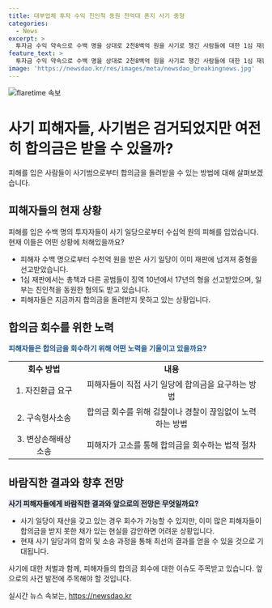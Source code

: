 ```yaml
---
title: 대부업체 투자 수익 친인척 동원 천억대 폰지 사기 중형
categories:
  - News
excerpt: >
  투자금 수익 약속으로 수백 명을 상대로 2천8백억 원을 사기로 챙긴 사람들에 대한 1심 재판 결과가 나왔습니다. 사행성 업체에 대출금을 투자하면 수익을 약속하며 속인 이들은 중형을 선고받았고, 추가적으로 공범들이 검찰에 넘겨졌습니다. 피해자들을 위장한 중간모집책들과 가족을 동원해 범행을 저지른 A씨 등의 음모도 밝혀졌습니다. 수사는 관련된 고소 사건 42건을 병합해 진행 중에 있습니다.
feature_text: >
  투자금 수익 약속으로 수백 명을 상대로 2천8백억 원을 사기로 챙긴 사람들에 대한 1심 재판 결과가 나왔습니다. 사행성 업체에 대출금을 투자하면 수익을 약속하며 속인 이들은 중형을 선고받았고, 추가적으로 공범들이 검찰에 넘겨졌습니다. 피해자들을 위장한 중간모집책들과 가족을 동원해 범행을 저지른 A씨 등의 음모도 밝혀졌습니다. 수사는 관련된 고소 사건 42건을 병합해 진행 중에 있습니다.
image: 'https://newsdao.kr/res/images/meta/newsdao_breakingnews.jpg'
---
```


<p><img src="https://newsdao.kr/res/images/meta/newsdao_breakingnews.jpg" alt="flaretime 속보" /></p>

<h1>사기 피해자들, 사기범은 검거되었지만 여전히 합의금은 받을 수 있을까?</h1>

<p data-ke-size="size16">피해를 입은 사람들이 사기범으로부터 합의금을 돌려받을 수 있는 방법에 대해 살펴보겠습니다.</p>

<h2 data-ke-size="size26">피해자들의 현재 상황</h2>

<p>피해를 입은 수백 명의 투자자들이 사기 일당으로부터 수십억 원의 피해를 입었습니다. 현재 이들은 어떤 상황에 처해있을까요?</p>

<ul>
  <li>피해자 수백 명으로부터 수천억 원을 받은 사기 일당이 이미 재판에 넘겨져 중형을 선고받았습니다.</li>
  <li>1심 재판에서는 총책과 다른 공범들이 징역 10년에서 17년의 형을 선고받았으며, 일부는 친인척을 동원한 혐의도 받고 있습니다.</li>
  <li>피해자들은 지금까지 합의금을 돌려받지 못하고 있는 상황입니다.</li>
</ul>

<h2 data-ke-size="size26">합의금 회수를 위한 노력</h2>

<p><b><span style="color: #1a5490;">피해자들은 합의금을 회수하기 위해 어떤 노력을 기울이고 있을까요?</span></b></p>

<table>
  <tr>
    <td style="text-align: center; height: 17px;"><b>회수 방법</b></td>
    <td style="text-align: center; height: 17px;"><b>내용</b></td>
  </tr>
  <tr>
    <td style="text-align: center; height: 17px;">1. 자진환급 요구</td>
    <td style="text-align: center; height: 17px;">피해자들이 직접 사기 일당에 합의금을 요구하는 방법</td>
  </tr>
  <tr>
    <td style="text-align: center; height: 17px;">2. 구속형사소송</td>
    <td style="text-align: center; height: 17px;">합의금 회수를 위해 검찰이나 경찰이 끊임없이 노력하는 방법</td>
  </tr>
  <tr>
    <td style="text-align: center; height: 17px;">3. 변상손해배상 소송</td>
    <td style="text-align: center; height: 17px;">피해자가 고소를 통해 합의금을 회수하는 법적 절차</td>
  </tr>
</table>

<h2 data-ke-size="size26">바람직한 결과와 향후 전망</h2>

<p><b><span style="background-color: #21538527;">사기 피해자들에게 바람직한 결과와 앞으로의 전망은 무엇일까요?</span></b></p>

<ul>
  <li>사기 일당이 재산을 갖고 있는 경우 회수가 가능할 수 있지만, 이미 많은 피해자들이 합의금을 받지 못한 채가 있는 현실을 감안하면 어려운 상황입니다.</li>
  <li>현재 사기 일당과의 합의 및 소송 과정을 통해 최선의 결과를 얻을 수 있을 것으로 기대됩니다.</li>
</ul>

<p data-ke-size="size16">사기에 대한 처벌과 함께, 피해자들의 합의금 회수에 대한 이슈도 주목받고 있습니다. 앞으로의 사건 발전에 주목해야 할 것입니다.</p>
실시간 뉴스 속보는, <a href="https://newsdao.kr" rel="dofollow">https://newsdao.kr</a>


